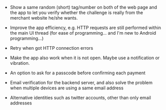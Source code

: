 * Show a same random (short) tag/number on both of the web page and the app to let you verify whether the challenge is really from the merchant website he/she wants.

* Improve the app efficiency, e.g. HTTP requests are still performed within the main UI thread (for ease of programming… and I'm new to Android programming…)

* Retry when got HTTP connection errors

* Make the app also work when it is not open. Maybe use a notification or vibration.

* An option to ask for a passcode before confirming each payment

* Email verification for the backend server, and also solve the problem when multiple devices are using a same email address

* Alternative identities such as twitter accounts, other than only email addresses




